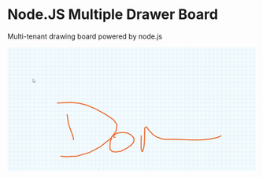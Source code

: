 # Node.JS Multiple Drawer Board

Multi-tenant drawing board powered by node.js

![Preview of Multiple Drawer Board](preview.png?raw=true "Preview")